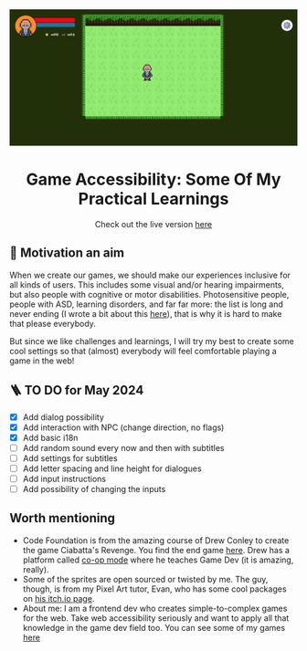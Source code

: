 <div align="center">

<a href="https://github.com/manuelsanchezweb/game-accessibility-rpg">
  <img src="./public/thumbnail.png" alt="Logo" width="800" />
</a>

# Game Accessibility: Some Of My Practical Learnings

Check out the live version [here](https://game-accessibility-rpg.vercel.app/)

</div>

## 🎯 Motivation an aim

When we create our games, we should make our experiences inclusive for all kinds of users. This includes some visual and/or hearing impairments, but also people with cognitive or motor disabilities. Photosensitive people, people with ASD, learning disorders, and far far more: the list is long and never ending (I wrote a bit about this [here](https://www.manuelsanchezdev.com/blog/people-special-needs-web-accessibility)), that is why it is hard to make that please everybody.

But since we like challenges and learnings, I will try my best to create some cool settings so that (almost) everybody will feel comfortable playing a game in the web!

## 🪜 TO DO for May 2024

- [x] Add dialog possibility
- [x] Add interaction with NPC (change direction, no flags)
- [x] Add basic i18n
- [ ] Add random sound every now and then with subtitles
- [ ] Add settings for subtitles
- [ ] Add letter spacing and line height for dialogues
- [ ] Add input instructions
- [ ] Add possibility of changing the inputs

## Worth mentioning

- Code Foundation is from the amazing course of Drew Conley to create the game Ciabatta's Revenge. You find the end game [here](https://drewconley.itch.io/ciabattas-revenge). Drew has a platform called [co-op mode](https://www.coopmode.dev/) where he teaches Game Dev (it is amazing, really).
- Some of the sprites are open sourced or twisted by me. The guy, though, is from my Pixel Art tutor, Evan, who has some cool packages on [his itch.io page](https://evanwritesgames.itch.io/).
- About me: I am a frontend dev who creates simple-to-complex games for the web. Take web accessibility seriously and want to apply all that knowledge in the game dev field too. You can see some of my games [here](https://msweb-games.vercel.app/)
